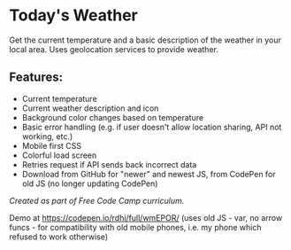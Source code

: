 # Today's Weather
Get the current temperature and a basic description of the weather in your local area. Uses geolocation services to provide weather.

## Features:
- Current temperature
- Current weather description and icon
- Background color changes based on temperature
- Basic error handling (e.g. if user doesn't allow location sharing, API not working, etc.)
- Mobile first CSS
- Colorful load screen
- Retries request if API sends back incorrect data
- Download from GitHub for "newer" and newest JS, from CodePen for old JS (no longer updating CodePen)

*Created as part of Free Code Camp curriculum.*

Demo at https://codepen.io/rdhi/full/wmEPOR/ (uses old JS - var, no arrow funcs - for compatibility with old mobile phones, i.e. my phone which refused to work otherwise)
